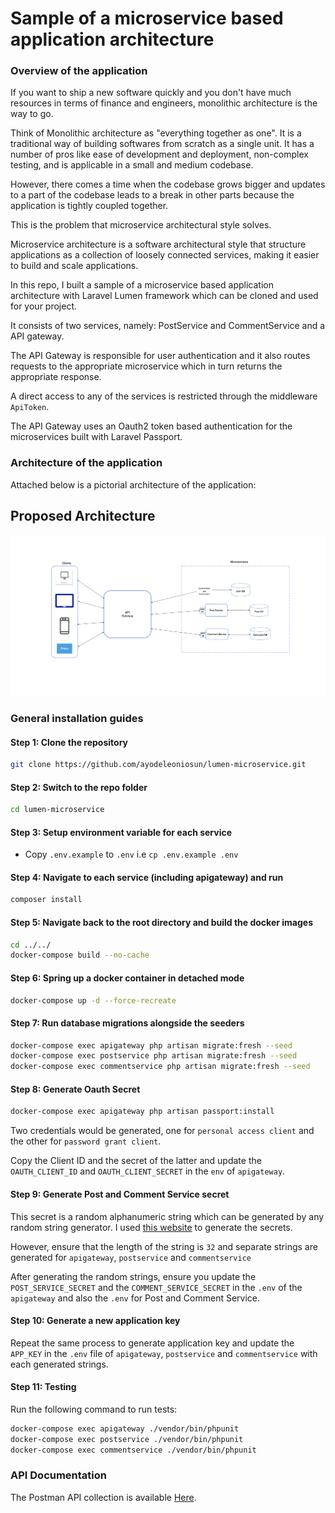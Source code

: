# Sample of a microservice based application architecture

### Overview of the application
If you want to ship a new software quickly and you don't have much resources in terms of finance and engineers, monolithic architecture is the way to go.

Think of Monolithic architecture as "everything together as one". It is a traditional way of building softwares from scratch as a single unit. It has a number of pros like ease of development and deployment, non-complex testing,  and is applicable in a small and medium codebase.

However, there comes a time when the codebase grows bigger and updates to a part of the codebase leads to a break in other parts because the application is tightly coupled together.

This is the problem that microservice architectural style solves.

Microservice architecture is a software architectural style that structure applications as a collection of loosely connected services, making it easier to build and scale applications.

In this repo, I built a sample of a microservice based application architecture with Laravel Lumen framework which can be cloned and used for your project.

It consists of two services, namely: PostService and CommentService and a API gateway.

The API Gateway is responsible for user authentication and it also routes requests to the appropriate microservice which in turn returns the appropriate response.

A direct access to any of the services is restricted through the middleware `ApiToken`.

The API Gateway uses an Oauth2 token based authentication for the microservices built with Laravel Passport.

### Architecture of the application

Attached below is a pictorial architecture of the application:

## Proposed Architecture

![architecture](microservice-architecture.png)

### General installation guides

#### Step 1: Clone the repository

```bash
git clone https://github.com/ayodeleoniosun/lumen-microservice.git
```

#### Step 2: Switch to the repo folder

```bash
cd lumen-microservice
```

#### Step 3: Setup environment variable for each service

- Copy `.env.example` to `.env` i.e `cp .env.example .env`

#### Step 4: Navigate to each service (including apigateway) and run 

```bash
composer install
```

#### Step 5: Navigate back to the root directory and build the docker images

```bash
cd ../../
docker-compose build --no-cache
```
#### Step 6: Spring up a docker container in detached mode

```bash
docker-compose up -d --force-recreate
```

#### Step 7: Run database migrations alongside the seeders

```bash
docker-compose exec apigateway php artisan migrate:fresh --seed
docker-compose exec postservice php artisan migrate:fresh --seed
docker-compose exec commentservice php artisan migrate:fresh --seed
```

#### Step 8: Generate Oauth Secret

```bash
docker-compose exec apigateway php artisan passport:install
```  

Two credentials would be generated, one for `personal access client` and the other for `password grant client`.

Copy the Client ID and the secret of the latter and update the `OAUTH_CLIENT_ID` and `OAUTH_CLIENT_SECRET` in the `env` of `apigateway`.

#### Step 9: Generate Post and Comment Service secret
This secret is a random alphanumeric string which can be generated by any random string generator. I used [this website](http://www.unit-conversion.info/texttools/random-string-generator/)
to generate the secrets.

However, ensure that the length of the string is `32` and separate strings are generated for `apigateway`, `postservice` and `commentservice`

After generating the random strings, ensure you update the `POST_SERVICE_SECRET` and the `COMMENT_SERVICE_SECRET` in the `.env` of the `apigateway`  and also the `.env` for Post and Comment Service.

#### Step 10: Generate a new application key
Repeat the same process to generate application key and update the `APP_KEY` in the `.env` file of `apigateway`, `postservice` and `commentservice` with each generated strings.

#### Step 11: Testing
Run the following command to run tests:

```bash
docker-compose exec apigateway ./vendor/bin/phpunit
docker-compose exec postservice ./vendor/bin/phpunit
docker-compose exec commentservice ./vendor/bin/phpunit
```

### API Documentation

The Postman API collection is available [Here](postman_collection.json). <br/>
